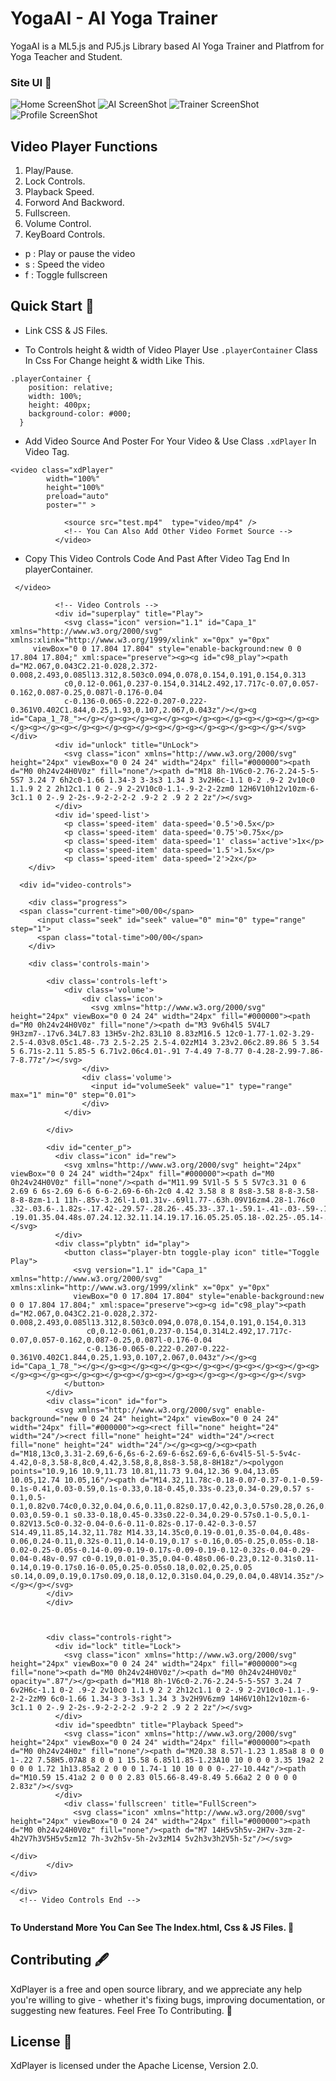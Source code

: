 # YogaAI - AI Yoga Trainer

YogaAI is a ML5.js and PJ5.js Library based AI Yoga Trainer and Platfrom for Yoga Teacher and Student.

### Site UI 🥇
![Home ScreenShot](https://github.com/Rohitbhati22/YogaAI/blob/main/Images/home.png?raw=true)
![AI ScreenShot](https://github.com/Rohitbhati22/YogaAI/blob/main/Images/ai.png?raw=true)
![Trainer ScreenShot](https://github.com/Rohitbhati22/YogaAI/blob/main/Images/traner.png?raw=true)
![Profile ScreenShot](https://github.com/Rohitbhati22/YogaAI/blob/main/Images/profile.png?raw=true)


## Video Player Functions
1. Play/Pause.
2. Lock Controls.
3. Playback Speed.
4. Forword And Backword.
5. Fullscreen.
6. Volume Control.
7. KeyBoard Controls.
  * p : Play or pause the video
  * s : Speed the video
  * f : Toggle fullscreen

## Quick Start 📖

* Link CSS & JS Files.

* To Controls height & width of Video Player Use ``` .playerContainer ``` Class In Css For Change height & width Like This.
```
.playerContainer {
    position: relative;
    width: 100%;
    height: 400px;
    background-color: #000;
  }
```

* Add Video Source And Poster For Your Video & Use Class ``` .xdPlayer ``` In Video Tag.
```
<video class="xdPlayer" 
        width="100%" 
        height="100%"
        preload="auto"
        poster="" > 

            <source src="test.mp4"  type="video/mp4" />
            <!-- You Can Also Add Other Video Formet Source -->
          </video>

```
* Copy This Video Controls Code And Past After Video Tag End In playerContainer.
```
 </video>

          <!-- Video Controls -->
          <div id="superplay" title="Play">
            <svg class="icon" version="1.1" id="Capa_1" xmlns="http://www.w3.org/2000/svg" xmlns:xlink="http://www.w3.org/1999/xlink" x="0px" y="0px"
	 viewBox="0 0 17.804 17.804" style="enable-background:new 0 0 17.804 17.804;" xml:space="preserve"><g><g id="c98_play"><path d="M2.067,0.043C2.21-0.028,2.372-0.008,2.493,0.085l13.312,8.503c0.094,0.078,0.154,0.191,0.154,0.313
			c0,0.12-0.061,0.237-0.154,0.314L2.492,17.717c-0.07,0.057-0.162,0.087-0.25,0.087l-0.176-0.04
			c-0.136-0.065-0.222-0.207-0.222-0.361V0.402C1.844,0.25,1.93,0.107,2.067,0.043z"/></g><g id="Capa_1_78_"></g></g><g></g><g></g><g></g><g></g><g></g><g></g><g></g><g></g><g></g><g></g><g></g><g></g><g></g><g></g><g></g></svg>
</div>
          <div id="unlock" title="UnLock">
            <svg class="icon" xmlns="http://www.w3.org/2000/svg" height="24px" viewBox="0 0 24 24" width="24px" fill="#000000"><path d="M0 0h24v24H0V0z" fill="none"/><path d="M18 8h-1V6c0-2.76-2.24-5-5-5S7 3.24 7 6h2c0-1.66 1.34-3 3-3s3 1.34 3 3v2H6c-1.1 0-2 .9-2 2v10c0 1.1.9 2 2 2h12c1.1 0 2-.9 2-2V10c0-1.1-.9-2-2-2zm0 12H6V10h12v10zm-6-3c1.1 0 2-.9 2-2s-.9-2-2-2-2 .9-2 2 .9 2 2 2z"/></svg>
          </div>
          <div id='speed-list'>
            <p class='speed-item' data-speed='0.5'>0.5x</p>
            <p class='speed-item' data-speed='0.75'>0.75x</p>
            <p class='speed-item' data-speed='1' class='active'>1x</p>
            <p class='speed-item' data-speed='1.5'>1.5x</p>
            <p class='speed-item' data-speed='2'>2x</p>
    </div>

  <div id="video-controls">

    <div class="progress">
  <span class="current-time">00/00</span>
      <input class="seek" id="seek" value="0" min="0" type="range" step="1">
      <span class="total-time">00/00</span>
    </div>
 
    <div class='controls-main'>

        <div class='controls-left'>
            <div class='volume'>
                <div class='icon'>
                  <svg xmlns="http://www.w3.org/2000/svg" height="24px" viewBox="0 0 24 24" width="24px" fill="#000000"><path d="M0 0h24v24H0V0z" fill="none"/><path d="M3 9v6h4l5 5V4L7 9H3zm7-.17v6.34L7.83 13H5v-2h2.83L10 8.83zM16.5 12c0-1.77-1.02-3.29-2.5-4.03v8.05c1.48-.73 2.5-2.25 2.5-4.02zM14 3.23v2.06c2.89.86 5 3.54 5 6.71s-2.11 5.85-5 6.71v2.06c4.01-.91 7-4.49 7-8.77 0-4.28-2.99-7.86-7-8.77z"/></svg>
                </div>
                <div class='volume'>
                  <input id="volumeSeek" value="1" type="range" max="1" min="0" step="0.01">
                </div>
            </div>
          
        </div>

        <div id="center_p">
          <div class="icon" id="rew">
            <svg xmlns="http://www.w3.org/2000/svg" height="24px" viewBox="0 0 24 24" width="24px" fill="#000000"><path d="M0 0h24v24H0V0z" fill="none"/><path d="M11.99 5V1l-5 5 5 5V7c3.31 0 6 2.69 6 6s-2.69 6-6 6-6-2.69-6-6h-2c0 4.42 3.58 8 8 8s8-3.58 8-8-3.58-8-8-8zm-1.1 11h-.85v-3.26l-1.01.31v-.69l1.77-.63h.09V16zm4.28-1.76c0 .32-.03.6-.1.82s-.17.42-.29.57-.28.26-.45.33-.37.1-.59.1-.41-.03-.59-.1-.33-.18-.46-.33-.23-.34-.3-.57-.11-.5-.11-.82v-.74c0-.32.03-.6.1-.82s.17-.42.29-.57.28-.26.45-.33.37-.1.59-.1.41.03.59.1.33.18.46.33.23.34.3.57.11.5.11.82v.74zm-.85-.86c0-.19-.01-.35-.04-.48s-.07-.23-.12-.31-.11-.14-.19-.17-.16-.05-.25-.05-.18.02-.25.05-.14.09-.19.17-.09.18-.12.31-.04.29-.04.48v.97c0 .19.01.35.04.48s.07.24.12.32.11.14.19.17.16.05.25.05.18-.02.25-.05.14-.09.19-.17.09-.19.11-.32.04-.29.04-.48v-.97z"/></svg>
          </div>
          <div class="plybtn" id="play">
            <button class="player-btn toggle-play icon" title="Toggle Play">
              <svg version="1.1" id="Capa_1" xmlns="http://www.w3.org/2000/svg" xmlns:xlink="http://www.w3.org/1999/xlink" x="0px" y="0px"
              viewBox="0 0 17.804 17.804" style="enable-background:new 0 0 17.804 17.804;" xml:space="preserve"><g><g id="c98_play"><path d="M2.067,0.043C2.21-0.028,2.372-0.008,2.493,0.085l13.312,8.503c0.094,0.078,0.154,0.191,0.154,0.313
                 c0,0.12-0.061,0.237-0.154,0.314L2.492,17.717c-0.07,0.057-0.162,0.087-0.25,0.087l-0.176-0.04
                 c-0.136-0.065-0.222-0.207-0.222-0.361V0.402C1.844,0.25,1.93,0.107,2.067,0.043z"/></g><g id="Capa_1_78_"></g></g><g></g><g></g><g></g><g></g><g></g><g></g><g></g><g></g><g></g><g></g><g></g><g></g><g></g><g></g><g></g></svg>           
            </button>
        </div>
        <div class="icon" id="for">
          <svg xmlns="http://www.w3.org/2000/svg" enable-background="new 0 0 24 24" height="24px" viewBox="0 0 24 24" width="24px" fill="#000000"><g><rect fill="none" height="24" width="24"/><rect fill="none" height="24" width="24"/><rect fill="none" height="24" width="24"/></g><g><g/><g><path d="M18,13c0,3.31-2.69,6-6,6s-6-2.69-6-6s2.69-6,6-6v4l5-5l-5-5v4c-4.42,0-8,3.58-8,8c0,4.42,3.58,8,8,8s8-3.58,8-8H18z"/><polygon points="10.9,16 10.9,11.73 10.81,11.73 9.04,12.36 9.04,13.05 10.05,12.74 10.05,16"/><path d="M14.32,11.78c-0.18-0.07-0.37-0.1-0.59-0.1s-0.41,0.03-0.59,0.1s-0.33,0.18-0.45,0.33s-0.23,0.34-0.29,0.57 s-0.1,0.5-0.1,0.82v0.74c0,0.32,0.04,0.6,0.11,0.82s0.17,0.42,0.3,0.57s0.28,0.26,0.46,0.33s0.37,0.1,0.59,0.1s0.41-0.03,0.59-0.1 s0.33-0.18,0.45-0.33s0.22-0.34,0.29-0.57s0.1-0.5,0.1-0.82V13.5c0-0.32-0.04-0.6-0.11-0.82s-0.17-0.42-0.3-0.57 S14.49,11.85,14.32,11.78z M14.33,14.35c0,0.19-0.01,0.35-0.04,0.48s-0.06,0.24-0.11,0.32s-0.11,0.14-0.19,0.17 s-0.16,0.05-0.25,0.05s-0.18-0.02-0.25-0.05s-0.14-0.09-0.19-0.17s-0.09-0.19-0.12-0.32s-0.04-0.29-0.04-0.48v-0.97 c0-0.19,0.01-0.35,0.04-0.48s0.06-0.23,0.12-0.31s0.11-0.14,0.19-0.17s0.16-0.05,0.25-0.05s0.18,0.02,0.25,0.05 s0.14,0.09,0.19,0.17s0.09,0.18,0.12,0.31s0.04,0.29,0.04,0.48V14.35z"/></g></g></svg>
        </div>
        </div>
        
     
        
        <div class="controls-right">
          <div id="lock" title="Lock">
            <svg class="icon" xmlns="http://www.w3.org/2000/svg" height="24px" viewBox="0 0 24 24" width="24px" fill="#000000"><g fill="none"><path d="M0 0h24v24H0V0z"/><path d="M0 0h24v24H0V0z" opacity=".87"/></g><path d="M18 8h-1V6c0-2.76-2.24-5-5-5S7 3.24 7 6v2H6c-1.1 0-2 .9-2 2v10c0 1.1.9 2 2 2h12c1.1 0 2-.9 2-2V10c0-1.1-.9-2-2-2zM9 6c0-1.66 1.34-3 3-3s3 1.34 3 3v2H9V6zm9 14H6V10h12v10zm-6-3c1.1 0 2-.9 2-2s-.9-2-2-2-2 .9-2 2 .9 2 2 2z"/></svg>
          </div>
          <div id="speedbtn" title="Playback Speed">
            <svg class="icon" xmlns="http://www.w3.org/2000/svg" height="24px" viewBox="0 0 24 24" width="24px" fill="#000000"><path d="M0 0h24v24H0z" fill="none"/><path d="M20.38 8.57l-1.23 1.85a8 8 0 0 1-.22 7.58H5.07A8 8 0 0 1 15.58 6.85l1.85-1.23A10 10 0 0 0 3.35 19a2 2 0 0 0 1.72 1h13.85a2 2 0 0 0 1.74-1 10 10 0 0 0-.27-10.44z"/><path d="M10.59 15.41a2 2 0 0 0 2.83 0l5.66-8.49-8.49 5.66a2 2 0 0 0 0 2.83z"/></svg>
          </div>
            <div class='fullscreen' title="FullScreen">
              <svg class="icon" xmlns="http://www.w3.org/2000/svg" height="24px" viewBox="0 0 24 24" width="24px" fill="#000000"><path d="M0 0h24v24H0V0z" fill="none"/><path d="M7 14H5v5h5v-2H7v-3zm-2-4h2V7h3V5H5v5zm12 7h-3v2h5v-5h-2v3zM14 5v2h3v3h2V5h-5z"/></svg>

</div>
        </div>
</div>
   
</div>
  <!-- Video Controls End -->
  
```

****To Understand More You Can See The Index.html, Css  & JS Files. 📂****

## Contributing 🖋️
XdPlayer is a free and open source library, and we appreciate any help you're willing to give - whether it's fixing bugs, improving documentation, or suggesting new features. Feel Free To Contributing. 💙

## License 📌
XdPlayer is licensed under the Apache License, Version 2.0.
